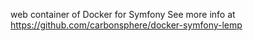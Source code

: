 web container of Docker for Symfony
See more info at https://github.com/carbonsphere/docker-symfony-lemp
